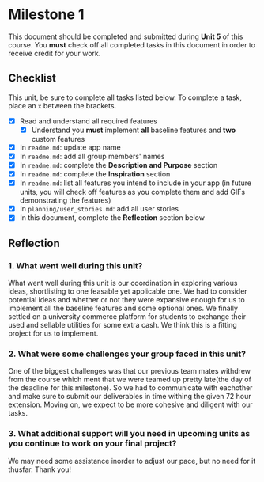 # Milestone 1

This document should be completed and submitted during **Unit 5** of this course. You **must** check off all completed tasks in this document in order to receive credit for your work.

## Checklist

This unit, be sure to complete all tasks listed below. To complete a task, place an `x` between the brackets.

- [x] Read and understand all required features
  - [x] Understand you **must** implement **all** baseline features and **two** custom features
- [x] In `readme.md`: update app name
- [x] In `readme.md`: add all group members' names
- [x] In `readme.md`: complete the **Description and Purpose** section
- [x] In `readme.md`: complete the **Inspiration** section
- [x] In `readme.md`: list all features you intend to include in your app (in future units, you will check off features as you complete them and add GIFs demonstrating the features)
- [x] In `planning/user_stories.md`: add all user stories
- [x] In this document, complete the **Reflection** section below

## Reflection

### 1. What went well during this unit?

What went well during this unit is our coordination in exploring various ideas, shortlisting to one feasable yet applicable one. 
We had to consider potential ideas and whether or not they were expansive enough for us to implement all the baseline features and some optional ones.
We finally settled on a university commerce platform for students to exchange their used and sellable utilities for some extra cash. We think this is a
fitting project for us to implement. 

### 2. What were some challenges your group faced in this unit?

One of the biggest challenges was that our previous team mates withdrew from the course which ment that we were teamed up pretty late(the day of the deadline for this milestone). So we had to
communicate with eachother and make sure to submit our deliverables in time withing the given 72 hour extension. Moving on, we expect to be more cohesive and diligent with our tasks.

### 3. What additional support will you need in upcoming units as you continue to work on your final project?
We may need some assistance inorder to adjust our pace, but no need for it thusfar. Thank you!
